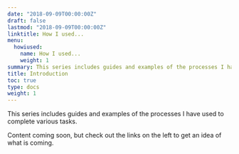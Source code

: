```yaml
---
date: "2018-09-09T00:00:00Z"
draft: false
lastmod: "2018-09-09T00:00:00Z"
linktitle: How I used...
menu:
  howiused:
    name: How I used...
    weight: 1
summary: This series includes guides and examples of the processes I have used to complete various tasks. For example, how I used RStudio to create custom figures for publications.
title: Introduction
toc: true
type: docs
weight: 1
---
```


This series includes guides and examples of the processes I have used to complete various tasks. 

Content coming soon, but check out the links on the left to get an idea of what is coming.

